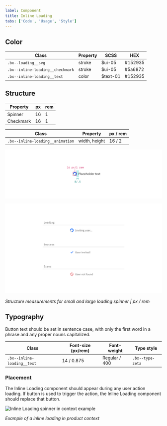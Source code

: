 ```yaml
---
label: Component
title: Inline Loading
tabs: ['Code', 'Usage', 'Style']
---
```


## Color

| Class                            | Property | SCSS     | HEX     |
| -------------------------------- | -------- | -------- | ------- |
| `.bx--loading__svg`              | stroke   | $ui-05   | #152935 |
| `.bx--inline-loading__checkmark` | stroke   | $ui-05   | #5a6872 |
| `.bx--inline-loading__text`      | color    | $text-01 | #152935 |

## Structure

| Property  | px  | rem |
| --------- | --- | --- |
| Spinner   | 16  | 1   |
| Checkmark | 16  | 1   |

| Class                            | Property      | px / rem |
| -------------------------------- | ------------- | -------- |
| `.bx--inline-loading__animation` | width, height | 16 / 2   |

![Inline Loading spinner structure measurements](images/inline-loading-style-1.png)

![Inline Loading States](images/inline-loading-style-2.png)

_Structure measurements for small and large loading spinner | px / rem_

## Typography

Button text should be set in sentence case, with only the first word in a phrase and any proper nouns capitalized.

| Class                       | Font-size (px/rem) | Font-weight   | Type style       |
| --------------------------- | ------------------ | ------------- | ---------------- |
| `.bx--inline-loading__text` | 14 / 0.875         | Regular / 400 | `.bx--type-zeta` |

### Placement

The Inline Loading component should appear during any user action loading. If button is used to trigger the action, the Inline Loading component should replace that button.

![Inline Loading spinner in context example](images/inline-loading-style-3.gif)

_Example of a inline loading in product context_
